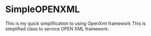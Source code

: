 # SimpleOPENXML
This is my quick simplification to using OpenXml framework
This is simplified class to service OPEN XML framework. 
